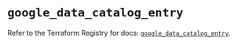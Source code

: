 # `google_data_catalog_entry`

Refer to the Terraform Registry for docs: [`google_data_catalog_entry`](https://registry.terraform.io/providers/hashicorp/google/5.20.0/docs/resources/data_catalog_entry).
